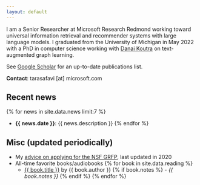 ```yaml
---
layout: default
---
```


I am a Senior Researcher at Microsoft Research Redmond working toward universal information retrieval and recommender systems with large language models. I graduated from the University of Michigan in May 2022 with a PhD in computer science working with <a href="http://danaikoutra.com" target="_blank">Danai Koutra</a> on text-augmented graph learning. 

See <a href="https://scholar.google.com/citations?hl=en&user=bIWFjekAAAAJ&view_op=list_works&sortby=pubdate" target="_blank">Google Scholar</a> for an up-to-date publications list.

__Contact__: tarasafavi \[at\] microsoft.com

## Recent news

{% for news in site.data.news limit:7 %}
- __{{ news.date }}__: {{ news.description }} {% endfor %}

## Misc (updated periodically)

  - My <a href="/nsf-grfp.html">advice on applying for the NSF GRFP</a>, last updated in 2020
  - All-time favorite books/audiobooks {% for book in site.data.reading %}
    - <a href="{{ book.link }}" target="_blank">{{ book.title }}</a> by {{ book.author }}  {% if book.notes %} - <em>{{ book.notes }}</em> {% endif %} {% endfor %}
